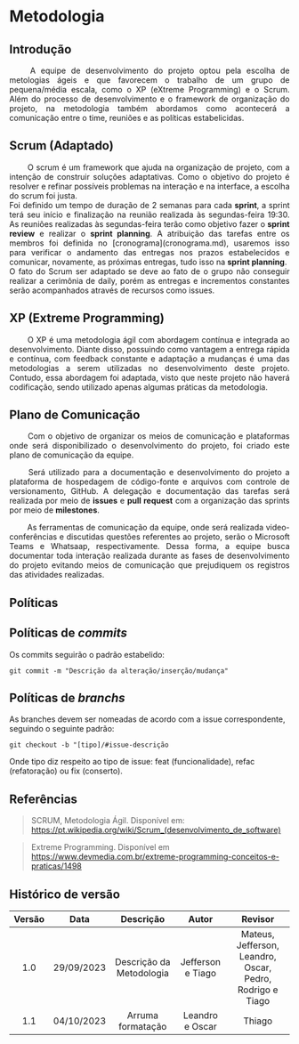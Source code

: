 # Metodologia 

## Introdução
<p align= "justify">&emsp;&emsp; A equipe de desenvolvimento do projeto optou pela escolha de metologias ágeis e que favorecem o trabalho de um grupo de pequena/média escala, como o XP (eXtreme Programming) e o Scrum. Além do processo de desenvolvimento e o framework de organização do projeto, na metodologia também abordamos como acontecerá a comunicação entre o time, reuniões e as políticas estabelicidas. </p>

## Scrum (Adaptado)
<p align= "justify">&emsp;&emsp; O scrum é um framework que ajuda na organização de projeto, com a intenção de construir soluções adaptativas. Como o objetivo do projeto é resolver e refinar possíveis problemas na interação e na interface, a escolha do scrum foi justa. <br>
Foi definido um tempo de duração de 2 semanas para cada <strong>sprint</strong>, a sprint terá seu início e finalização na reunião realizada às segundas-feira 19:30. As reuniões realizadas às segundas-feira terão como objetivo fazer o <strong>sprint review</strong> e realizar o <strong>sprint planning</strong>. A atribuição das tarefas entre os membros foi definida no [cronograma](cronograma.md), usaremos isso para verificar o andamento das entregas nos prazos estabelecidos e comunicar, novamente, as próximas entregas, tudo isso na <strong>sprint planning</strong>.<br>
O fato do Scrum ser adaptado se deve ao fato de o grupo não conseguir realizar a cerimônia de daily, porém as entregas e incrementos constantes serão acompanhados através de recursos como issues. </p>

## XP (Extreme Programming)
<p align= "justify">&emsp;&emsp; O XP é uma metodologia ágil com abordagem contínua e integrada ao desenvolvimento. Diante disso, possuindo como vantagem a entrega rápida e contínua, com feedback constante e adaptação a mudanças é uma das metodologias a serem utilizadas no desenvolvimento deste projeto. Contudo, essa abordagem foi adaptada, visto que neste projeto não haverá codificação, sendo utilizado apenas algumas práticas da metodologia. </p>

## Plano de Comunicação
<p align= "justify">&emsp;&emsp; Com o objetivo de organizar os meios de comunicação e plataformas onde será disponibilizado o desenvolvimento do projeto, foi criado este plano de comunicação da equipe.</p> 

<p align= "justify">&emsp;&emsp; Será utilizado para a documentação e desenvolvimento do projeto a plataforma de hospedagem de código-fonte e arquivos com controle de versionamento, GitHub. A delegação e documentação das tarefas será realizada por meio de <strong>issues</strong> e <strong>pull request</strong> com a organização das sprints por meio de <strong>milestones</strong>.</p> 

<p align= "justify">&emsp;&emsp; As ferramentas de comunicação da equipe, onde será realizada video-conferências e discutidas questões referentes ao projeto, serão o Microsoft Teams e Whatsaap, respectivamente. Dessa forma, a equipe busca documentar toda interação realizada durante as fases de desenvolvimento do projeto evitando meios de comunicação que prejudiquem os registros das atividades realizadas. </p>

## Políticas

## Políticas de <i>commits</i>
Os commits seguirão o padrão estabelido: <br>

    git commit -m "Descrição da alteração/inserção/mudança"

## Políticas de <i>branchs</i>
As branches devem ser nomeadas de acordo com a issue correspondente, seguindo o seguinte padrão: <br>

    git checkout -b "[tipo]/#issue-descrição

Onde tipo diz respeito ao tipo de issue: feat (funcionalidade), refac (refatoração) ou fix (conserto).

## Referências

> SCRUM, Metodologia Ágil. Disponível em: https://pt.wikipedia.org/wiki/Scrum_(desenvolvimento_de_software)

> Extreme Programming. Disponível em https://www.devmedia.com.br/extreme-programming-conceitos-e-praticas/1498

## Histórico de versão
<center>

| Versão |    Data    |      Descrição       |  Autor  | Revisor |
| :----: | :--------: | :------------------: | :-----: | :-----: |
|  1.0   | 29/09/2023 | Descrição da Metodologia | Jefferson e Tiago | Mateus, Jefferson, Leandro, Oscar, Pedro, Rodrigo e Tiago  |
| 1.1 | 04/10/2023 | Arruma formatação | Leandro e Oscar | Thiago |

</center>